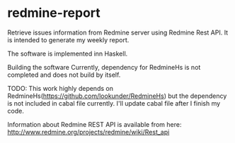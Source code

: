 # redmine-report

Retrieve issues information from Redmine server using Redmine Rest API.
It is intended to generate my weekly report.



The software is implemented inn Haskell.


Building the software
Currently, dependency for RedmineHs is not completed and does not build by itself.

TODO:
This work highly depends on  RedmineHs(https://github.com/lookunder/RedmineHs) but
the dependency is not included in cabal file currently. I'll update cabal file after
I finish my code.

Information about Redmine REST API is available from here:
http://www.redmine.org/projects/redmine/wiki/Rest_api



